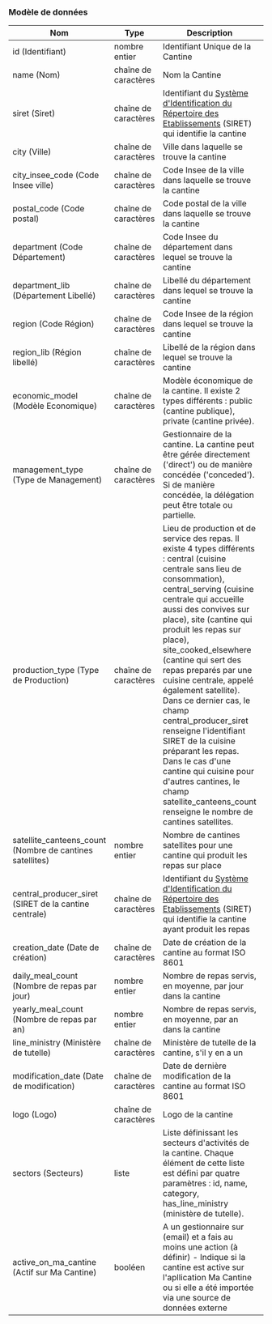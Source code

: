 
### Modèle de données

|Nom|Type|Description|Exemple|Propriétés|
|-|-|-|-|-|
|id (Identifiant)|nombre entier|Identifiant Unique de la Cantine|71331||
|name (Nom)|chaîne de caractères|Nom la Cantine|Restaurant Scolaire de Marigny-le-Lozon||
|siret (Siret)|chaîne de caractères|Identifiant du [Système d'Identification du Répertoire des Etablissements](https://fr.wikipedia.org/wiki/Syst%C3%A8me_d%27identification_du_r%C3%A9pertoire_des_%C3%A9tablissements) (SIRET) qui identifie la cantine|20005822000092||
|city (Ville)|chaîne de caractères|Ville dans laquelle se trouve la cantine|Marigny-Le-Lozon||
|city_insee_code (Code Insee ville)|chaîne de caractères|Code Insee de la ville dans laquelle se trouve la cantine|50292||
|postal_code (Code postal)|chaîne de caractères|Code postal de la ville dans laquelle se trouve la cantine|50570||
|department (Code Département)|chaîne de caractères|Code Insee du département dans lequel se trouve la cantine|29||
|department_lib (Département Libellé)|chaîne de caractères|Libellé du département dans lequel se trouve la cantine|Finistère||
|region (Code Région)|chaîne de caractères|Code Insee de la région dans lequel se trouve la cantine|53||
|region_lib (Région libellé)|chaîne de caractères|Libellé de la région dans lequel se trouve la cantine|Bretagne||
|economic_model (Modèle Economique)|chaîne de caractères|Modèle économique de la cantine. Il existe 2 types différents : public (cantine publique), private (cantine privée).|public||
|management_type (Type de Management)|chaîne de caractères|Gestionnaire de la cantine. La cantine peut être gérée directement ('direct') ou de manière concédée ('conceded'). Si de manière concédée, la délégation peut être totale ou partielle.|conceded||
|production_type (Type de Production)|chaîne de caractères|Lieu de production et de service des repas. Il existe 4 types différents : central (cuisine centrale sans lieu de consommation), central_serving (cuisine centrale qui accueille aussi des convives sur place), site (cantine qui produit les repas sur place), site_cooked_elsewhere (cantine qui sert des repas preparés par une cuisine centrale, appelé également satellite). Dans ce dernier cas, le champ central_producer_siret renseigne l'identifiant SIRET de la cuisine préparant les repas. Dans le cas d'une cantine qui cuisine pour d'autres cantines, le champ satellite_canteens_count renseigne le nombre de cantines satellites.|central||
|satellite_canteens_count (Nombre de cantines satellites)|nombre entier|Nombre de cantines satellites pour une cantine qui produit les repas sur place|0||
|central_producer_siret (SIRET de la cantine centrale)|chaîne de caractères|Identifiant du [Système d'Identification du Répertoire des Etablissements](https://fr.wikipedia.org/wiki/Syst%C3%A8me_d%27identification_du_r%C3%A9pertoire_des_%C3%A9tablissements) (SIRET) qui identifie la cantine ayant produit les repas|||
|creation_date (Date de création)|chaîne de caractères|Date de création de la cantine au format ISO 8601|2018-01-01||
|daily_meal_count (Nombre de repas par jour)|nombre entier|Nombre de repas servis, en moyenne, par jour dans la cantine|100||
|yearly_meal_count (Nombre de repas par an)|nombre entier|Nombre de repas servis, en moyenne, par an dans la cantine|20000||
|line_ministry (Ministère de tutelle)|chaîne de caractères|Ministère de tutelle de la cantine, s'il y en a un|Ministère de l'Education Nationale||
|modification_date (Date de modification)|chaîne de caractères|Date de dernière modification de la cantine au format ISO 8601|2018-01-01||
|logo (Logo)|chaîne de caractères|Logo de la cantine|https://www.mangerlocal.fr/static/img/logo.png||
|sectors (Secteurs)|liste|Liste définissant les secteurs d'activités de la cantine. Chaque élément de cette liste est défini par quatre paramètres :  id, name, category, has_line_ministry (ministère de tutelle).|["{'id': 12, 'name': 'Ecole primaire (maternelle et élémentaire)', 'category': 'education', 'has_line_ministry': false}"]||
|active_on_ma_cantine (Actif sur Ma Cantine)|booléen|A un gestionnaire sur (email) et a fais au moins une action (à définir) - Indique si la cantine est active sur l'apllication Ma Cantine ou si elle a été importée via une source de données externe|true||
